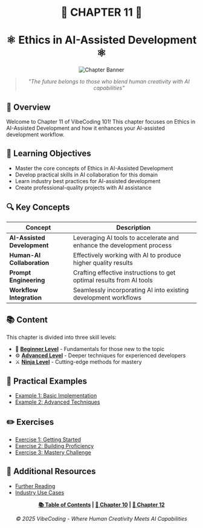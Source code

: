 <div align="center">

# 🧠 CHAPTER 11 🧠

# ⚛️ Ethics in AI-Assisted Development ⚛️

![Chapter Banner](https://i.imgur.com/XYZ123.png)

</div>

<div align="center">

> *"The future belongs to those who blend human creativity with AI capabilities"*

</div>

## 🌟 Overview

Welcome to Chapter 11 of VibeCoding 101! This chapter focuses on Ethics in AI-Assisted Development and how it enhances your AI-assisted development workflow.

## 🎯 Learning Objectives

- Master the core concepts of Ethics in AI-Assisted Development
- Develop practical skills in AI collaboration for this domain
- Learn industry best practices for AI-assisted development
- Create professional-quality projects with AI assistance

## 🔍 Key Concepts

| Concept | Description |
|---------|-------------|
| **AI-Assisted Development** | Leveraging AI tools to accelerate and enhance the development process |
| **Human-AI Collaboration** | Effectively working with AI to produce higher quality results |
| **Prompt Engineering** | Crafting effective instructions to get optimal results from AI tools |
| **Workflow Integration** | Seamlessly incorporating AI into existing development workflows |

## 📚 Content

This chapter is divided into three skill levels:

- 🔰 [**Beginner Level**](./Chapter_11_Beginner.md) - Fundamentals for those new to the topic
- ⚙️ [**Advanced Level**](./Chapter_11_Advanced.md) - Deeper techniques for experienced developers
- ⚔️ [**Ninja Level**](./Chapter_11_Ninja.md) - Cutting-edge methods for mastery

## 🧪 Practical Examples

- [Example 1: Basic Implementation](./examples/example_1.md)
- [Example 2: Advanced Techniques](./examples/example_2.md)

## ✏️ Exercises

- [Exercise 1: Getting Started](./exercises/exercise_1_placeholder.md)
- [Exercise 2: Building Proficiency](./exercises/exercise_2_placeholder.md) 
- [Exercise 3: Mastery Challenge](./exercises/exercise_3_placeholder.md)

## 📖 Additional Resources

- [Further Reading](./Further_Reading.md)
- [Industry Use Cases](./examples/industry_cases.md)

<div align="center">

**[📚 Table of Contents](../README.md) | [👥 Chapter 10](../Chapter_10_*) | [🔮 Chapter 12](../Chapter_12_*)**

</div>

<div align="center">

*© 2025 VibeCoding - Where Human Creativity Meets AI Capabilities*

</div>
